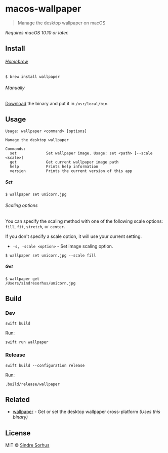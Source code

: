 # macos-wallpaper

> Manage the desktop wallpaper on macOS

*Requires macOS 10.10 or later.*


## Install

###### [Homebrew](https://brew.sh)

```
$ brew install wallpaper
```

###### Manually

[Download](https://github.com/sindresorhus/macos-wallpaper/releases/latest) the binary and put it in `/usr/local/bin`.


## Usage

```
Usage: wallpaper <command> [options]

Manage the desktop wallpaper

Commands:
  set             Set wallpaper image. Usage: set <path> [--scale <scale>]
  get             Get current wallpaper image path
  help            Prints help information
  version         Prints the current version of this app
```

##### Set

```
$ wallpaper set unicorn.jpg
```

###### Scaling options

You can specify the scaling method with one of the following scale options: `fill`, `fit`, `stretch`, or `center`.

If you don't specify a scale option, it will use your current setting.

- `-s, -scale <option>` - Set image scaling option.

```
$ wallpaper set unicorn.jpg --scale fill
```

##### Get

```
$ wallpaper get
/Users/sindresorhus/unicorn.jpg
```


## Build

### Dev

```
swift build
```

Run:

```
swift run wallpaper
```

### Release

```
swift build --configuration release
```

Run:

```
.build/release/wallpaper
```


## Related

- [wallpaper](https://github.com/sindresorhus/wallpaper) - Get or set the desktop wallpaper cross-platform *(Uses this binary)*


## License

MIT © [Sindre Sorhus](https://sindresorhus.com)
